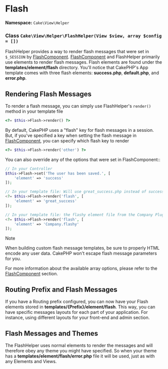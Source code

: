 # Flash

**Namespace:** `Cake\View\Helper`

### Class `Cake\View\Helper\FlashHelper(View $view, array $config = [])`

FlashHelper provides a way to render flash messages that were set in
`$_SESSION` by [FlashComponent](/en/controllers/components/flash.md).
[FlashComponent](/en/controllers/components/flash.md) and FlashHelper
primarily use elements to render flash messages.  Flash elements are found under
the **templates/element/flash** directory.  You'll notice that CakePHP's App
template comes with three flash elements: **success.php**, **default.php**, and
**error.php**.

## Rendering Flash Messages

To render a flash message, you can simply use FlashHelper's `render()`
method in your template file

```php
<?= $this->Flash->render() ?>

```

By default, CakePHP uses a "flash" key for flash messages in a session.  But, if
you've specified a key when setting the flash message in
[FlashComponent](/en/controllers/components/flash.md), you can specify which
flash key to render

```php
<?= $this->Flash->render('other') ?>

```

You can also override any of the options that were set in FlashComponent::

```php
// In your Controller
$this->Flash->set('The user has been saved.', [
    'element' => 'success'
]);

// In your template file: Will use great_success.php instead of success.php
<?= $this->Flash->render('flash', [
    'element' => 'great_success'
]);

// In your template file: the flashy element file from the Company Plugin
<?= $this->Flash->render('flash', [
    'element' => 'Company.flashy'
]);

```

> [!NOTE]
> When building custom flash message templates, be sure to properly HTML
> encode any user data. CakePHP won't escape flash message parameters for you.
>
>

For more information about the available array options, please refer to the
[FlashComponent](/en/controllers/components/flash.md) section.

## Routing Prefix and Flash Messages

If you have a Routing prefix configured, you can now have your Flash elements
stored in **templates/{Prefix}/element/flash**. This way, you can have
specific messages layouts for each part of your application. For instance, using
different layouts for your front-end and admin section.

## Flash Messages and Themes

The FlashHelper uses normal elements to render the messages and will therefore
obey any theme you might have specified. So when your theme has a
**templates/element/flash/error.php** file it will be used, just as with any
Elements and Views.
